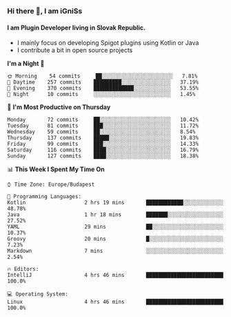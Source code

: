 ### Hi there 👋, I am iGniSs

#### I am Plugin Developer living in Slovak Republic.
- I mainly focus on developing Spigot plugins using Kotlin or Java
- I contribute a bit in open source projects

<!--START_SECTION:waka-->
**I'm a Night 🦉** 

```text
🌞 Morning    54 commits     ██░░░░░░░░░░░░░░░░░░░░░░░   7.81% 
🌆 Daytime    257 commits    █████████░░░░░░░░░░░░░░░░   37.19% 
🌃 Evening    370 commits    █████████████░░░░░░░░░░░░   53.55% 
🌙 Night      10 commits     ░░░░░░░░░░░░░░░░░░░░░░░░░   1.45%

```
📅 **I'm Most Productive on Thursday** 

```text
Monday       72 commits     ██░░░░░░░░░░░░░░░░░░░░░░░   10.42% 
Tuesday      81 commits     ███░░░░░░░░░░░░░░░░░░░░░░   11.72% 
Wednesday    59 commits     ██░░░░░░░░░░░░░░░░░░░░░░░   8.54% 
Thursday     137 commits    █████░░░░░░░░░░░░░░░░░░░░   19.83% 
Friday       99 commits     ███░░░░░░░░░░░░░░░░░░░░░░   14.33% 
Saturday     116 commits    ████░░░░░░░░░░░░░░░░░░░░░   16.79% 
Sunday       127 commits    ████░░░░░░░░░░░░░░░░░░░░░   18.38%

```


📊 **This Week I Spent My Time On** 

```text
⌚︎ Time Zone: Europe/Budapest

💬 Programming Languages: 
Kotlin                   2 hrs 19 mins       ████████████░░░░░░░░░░░░░   48.78% 
Java                     1 hr 18 mins        ███████░░░░░░░░░░░░░░░░░░   27.52% 
YAML                     29 mins             ██░░░░░░░░░░░░░░░░░░░░░░░   10.37% 
Groovy                   20 mins             █░░░░░░░░░░░░░░░░░░░░░░░░   7.23% 
Markdown                 7 mins              ░░░░░░░░░░░░░░░░░░░░░░░░░   2.54%

🔥 Editors: 
IntelliJ                 4 hrs 46 mins       █████████████████████████   100.0%

💻 Operating System: 
Linux                    4 hrs 46 mins       █████████████████████████   100.0%

```


<!--END_SECTION:waka-->